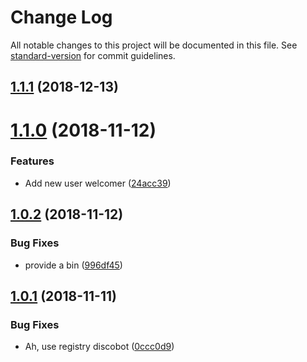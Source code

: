 # Change Log

All notable changes to this project will be documented in this file. See [standard-version](https://github.com/conventional-changelog/standard-version) for commit guidelines.

<a name="1.1.1"></a>
## [1.1.1](https://github.com/iaiaiarna/modbot/compare/v1.1.0...v1.1.1) (2018-12-13)



<a name="1.1.0"></a>
# [1.1.0](https://github.com/iaiaiarna/modbot/compare/v1.0.2...v1.1.0) (2018-11-12)


### Features

* Add new user welcomer ([24acc39](https://github.com/iaiaiarna/modbot/commit/24acc39))



<a name="1.0.2"></a>
## [1.0.2](https://github.com/iarna/iarna-modbot/compare/v1.0.1...v1.0.2) (2018-11-12)


### Bug Fixes

* provide a bin ([996df45](https://github.com/iarna/iarna-modbot/commit/996df45))



<a name="1.0.1"></a>
## [1.0.1](https://github.com/iarna/iarna-modbot/compare/v1.0.0...v1.0.1) (2018-11-11)


### Bug Fixes

* Ah, use registry discobot ([0ccc0d9](https://github.com/iarna/iarna-modbot/commit/0ccc0d9))
